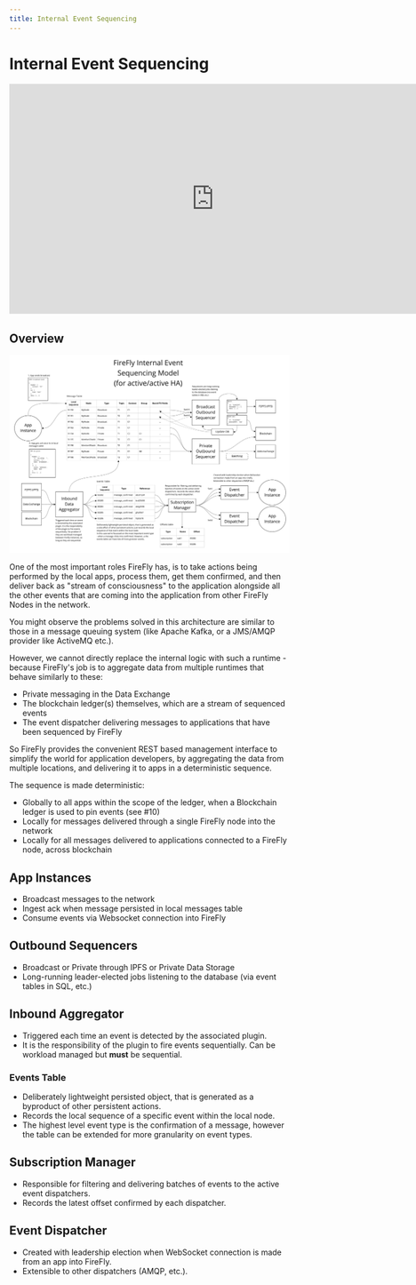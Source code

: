 ```yaml
---
title: Internal Event Sequencing
---
```


# Internal Event Sequencing

<iframe width="736" height="414" src="https://www.youtube.com/embed/JroBAfmfI_E" title="YouTube video player" frameborder="0" allow="accelerometer; autoplay; clipboard-write; encrypted-media; gyroscope; picture-in-picture" allowfullscreen></iframe>

## Overview

![Internal Event Sequencing](../images/internal_event_sequencing.jpg "Internal Event Sequencing")

One of the most important roles FireFly has, is to take actions being performed by the local apps, process them, get them confirmed, and then deliver back
as "stream of consciousness" to the application alongside all the other events that are coming into the application from other FireFly Nodes in the network.

You might observe the problems solved in this architecture are similar to those in a message queuing system (like Apache Kafka, or a JMS/AMQP provider like ActiveMQ etc.).

However, we cannot directly replace the internal logic with such a runtime - because FireFly's job is to aggregate data from multiple runtimes that behave similarly to these:

- Private messaging in the Data Exchange
- The blockchain ledger(s) themselves, which are a stream of sequenced events
- The event dispatcher delivering messages to applications that have been sequenced by FireFly

So FireFly provides the convenient REST based management interface to simplify the world for application developers, by aggregating the data from multiple locations, and delivering it to apps in a deterministic sequence.

The sequence is made deterministic:

- Globally to all apps within the scope of the ledger, when a Blockchain ledger is used to pin events (see #10)
- Locally for messages delivered through a single FireFly node into the network
- Locally for all messages delivered to applications connected to a FireFly node, across blockchain

## App Instances

- Broadcast messages to the network
- Ingest ack when message persisted in local messages table
- Consume events via Websocket connection into FireFly

## Outbound Sequencers

- Broadcast or Private through IPFS or Private Data Storage
- Long-running leader-elected jobs listening to the database (via event tables in SQL, etc.)

## Inbound Aggregator

- Triggered each time an event is detected by the associated plugin.
- It is the responsibility of the plugin to fire events sequentially. Can be workload managed but **must** be sequential.

### Events Table

- Deliberately lightweight persisted object, that is generated as a byproduct of other persistent actions.
- Records the local sequence of a specific event within the local node.
- The highest level event type is the confirmation of a message, however the table can be extended for more granularity on event types.

## Subscription Manager

- Responsible for filtering and delivering batches of events to the active event dispatchers.
- Records the latest offset confirmed by each dispatcher.

## Event Dispatcher

- Created with leadership election when WebSocket connection is made from an app into FireFly.
- Extensible to other dispatchers (AMQP, etc.).
